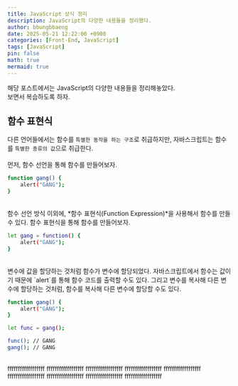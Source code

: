 ```yaml
---
title: JavaScript 상식 정리
description: JavaScript의 다양한 내용들을 정리했다.
author: bbungbbaeng
date: 2025-05-21 12:22:00 +0900
categories: [Front-End, JavaScript]
tags: [JavaScript]
pin: false
math: true
mermaid: true
---
```


해당 포스트에서는 JavaScript의 다양한 내용들을 정리해놓았다.  
보면서 복습하도록 하자.  

## **함수 표현식**
다른 언어들에서는 함수를 `특별한 동작을 하는 구조`로 취급하지만, 자바스크립트는 함수를 `특별한 종류의 값`으로 취급한다.  
<br>
먼저, 함수 선언을 통해 함수를 만들어보자.  

```bash
function gang() {
    alert("GANG");
}
``` 

<br>
함수 선언 방식 이외에, *함수 표현식(Function Expression)*을 사용해서 함수를 만들 수 있다.
함수 표현식을 통해 함수를 만들어보자.  

```bash
let gang = function() {
    alert("GANG");
}
```  

<br>
변수에 값을 할당하는 것처럼 함수가 변수에 할당되었다.  
자바스크립트에서 함수는 값이기 때문에 `alert`를 통해 함수 코드를 출력할 수도 있다.  
그리고 변수를 복사해 다른 변수에 할당하는 것처럼, 함수를 복사해 다른 변수에 할당할 수도 있다.  

```bash
function gang() {
    alert("GANG");
}

let func = gang();

func(); // GANG
gang(); // GANG
```

<br>
ffffffffffffffffff  
ffffffffffffffffff  
ffffffffffffffffff  
ffffffffffffffffff  
ffffffffffffffffff  
ffffffffffffffffff  
ffffffffffffffffff  
ffffffffffffffffff  
ffffffffffffffffff  